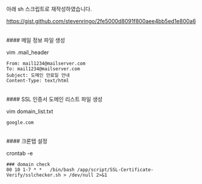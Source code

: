 아래 sh 스크립트로 재작성하였습니다.

https://gist.github.com/stevenringo/2fe5000d8091f800aee4bb5ed1e800a6

<br>
#### 메일 정보 파일 생성

vim .mail_header

```
From: mail1234@mailserver.com
To: mail1234@mailserver.com
Subject: 도메인 만료일 안내
Content-Type: text/html
```

<br>
#### SSL 인증서 도메인 리스트 파일 생성

vim domain_list.txt

```
google.com
```

<br>
#### 크론탭 설정

crontab -e

```
### domain check
00 10 1-7 * *	/bin/bash /app/script/SSL-Certificate-Verify/sslchecker.sh > /dev/null 2>&1
